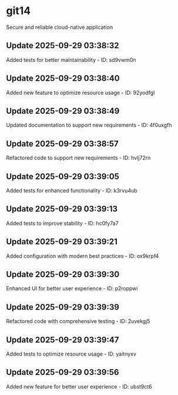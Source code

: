 # git14
Secure and reliable cloud-native application

## Update 2025-09-29 03:38:32
Added tests for better maintainability - ID: sd9vwm0n


## Update 2025-09-29 03:38:40
Added new feature to optimize resource usage - ID: 92yodfgl


## Update 2025-09-29 03:38:49
Updated documentation to support new requirements - ID: 4f0uxgfh


## Update 2025-09-29 03:38:57
Refactored code to support new requirements - ID: hvlj72rn


## Update 2025-09-29 03:39:05
Added tests for enhanced functionality - ID: k3rvu4ub


## Update 2025-09-29 03:39:13
Added tests to improve stability - ID: hc0fy7a7


## Update 2025-09-29 03:39:21
Added configuration with modern best practices - ID: ox9krpf4


## Update 2025-09-29 03:39:30
Enhanced UI for better user experience - ID: p2roppwi


## Update 2025-09-29 03:39:39
Refactored code with comprehensive testing - ID: 2uvekgj5


## Update 2025-09-29 03:39:47
Added tests to optimize resource usage - ID: yaitnyxv


## Update 2025-09-29 03:39:56
Added new feature for better user experience - ID: ubst9ct6

